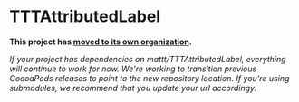 # TTTAttributedLabel

**This project has [moved to its own organization](https://github.com/TTTAttributedLabel/TTTAttributedLabel).**

_If your project has dependencies on mattt/TTTAttributedLabel, everything will continue to work for now. We're working to transition previous CocoaPods releases to point to the new repository location. If you're using submodules, we recommend that you update your url accordingy._
